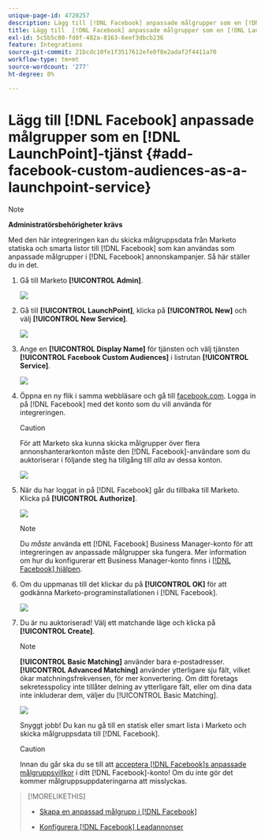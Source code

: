 ```yaml
---
unique-page-id: 4720257
description: Lägg till [!DNL Facebook] anpassade målgrupper som en [!DNL LaunchPoint] tjänst - Marketo Docs - produktdokumentation
title: Lägg till  [!DNL Facebook] anpassade målgrupper som en [!DNL LaunchPoint] tjänst
exl-id: 5c5b5c80-fd0f-482a-8163-6eef3dbcb236
feature: Integrations
source-git-commit: 21bcdc10fe1f3517612efe0f8e2adaf2f4411a70
workflow-type: tm+mt
source-wordcount: '277'
ht-degree: 0%

---
```


# Lägg till [!DNL Facebook] anpassade målgrupper som en [!DNL LaunchPoint]-tjänst {#add-facebook-custom-audiences-as-a-launchpoint-service}

>[!NOTE]
>
>**Administratörsbehörigheter krävs**

Med den här integreringen kan du skicka målgruppsdata från Marketo statiska och smarta listor till [!DNL Facebook] som kan användas som anpassade målgrupper i [!DNL Facebook] annonskampanjer. Så här ställer du in det.

1. Gå till Marketo **[!UICONTROL Admin]**.

   ![](assets/image2016-11-29-10-3a50-3a29.png)

1. Gå till **[!UICONTROL LaunchPoint]**, klicka på **[!UICONTROL New]** och välj **[!UICONTROL New Service]**.

   ![](assets/image2016-11-29-10-3a51-3a11.png)

1. Ange en **[!UICONTROL Display Name]** för tjänsten och välj tjänsten **[!UICONTROL Facebook Custom Audiences]** i listrutan **[!UICONTROL Service]**.

   ![](assets/image2016-11-29-12-3a51-3a8.png)

1. Öppna en ny flik i samma webbläsare och gå till [facebook.com](https://www.facebook.com/). Logga in på [!DNL Facebook] med det konto som du vill använda för integreringen.

   >[!CAUTION]
   >
   >För att Marketo ska kunna skicka målgrupper över flera annonshanterarkonton måste den [!DNL Facebook]-användare som du auktoriserar i följande steg ha tillgång till *alla* av dessa konton.

   ![](assets/image2016-11-29-10-3a52-3a29.png)

1. När du har loggat in på [!DNL Facebook] går du tillbaka till Marketo. Klicka på **[!UICONTROL Authorize]**.

   ![](assets/fb-custom-authorize-hand.png)

   >[!NOTE]
   >
   >Du *måste* använda ett [!DNL Facebook] Business Manager-konto för att integreringen av anpassade målgrupper ska fungera. Mer information om hur du konfigurerar ett Business Manager-konto finns i [[!DNL Facebook] hjälpen](https://www.facebook.com/business/help/1710077379203657).

1. Om du uppmanas till det klickar du på **[!UICONTROL OK]** för att godkänna Marketo-programinstallationen i [!DNL Facebook].

   ![](assets/image2016-11-29-10-3a56-3a3.png)

1. Du är nu auktoriserad! Välj ett matchande läge och klicka på **[!UICONTROL Create]**.

   >[!NOTE]
   >
   >**[!UICONTROL Basic Matching]** använder bara e-postadresser. **[!UICONTROL Advanced Matching]** använder ytterligare sju fält, vilket ökar matchningsfrekvensen, för mer konvertering. Om ditt företags sekretesspolicy inte tillåter delning av ytterligare fält, eller om dina data inte inkluderar dem, väljer du [!UICONTROL Basic Matching].

   ![](assets/fb-custom-adv-matching-hands.png)

   Snyggt jobb! Du kan nu gå till en statisk eller smart lista i Marketo och skicka målgruppsdata till [!DNL Facebook].

   >[!CAUTION]
   >
   >Innan du går ska du se till att [acceptera  [!DNL Facebook]s anpassade målgruppsvillkor](https://www.facebook.com/ads/manage/customaudiences/tos.php) i ditt [!DNL Facebook]-konto! Om du inte gör det kommer målgruppsuppdateringarna att misslyckas.

>[!MORELIKETHIS]
>
>* [Skapa en anpassad målgrupp i [!DNL Facebook]](/help/marketo/product-docs/demand-generation/facebook/create-a-custom-audience-in-facebook.md)
>
>* [Konfigurera [!DNL Facebook] Leadannonser](/help/marketo/product-docs/demand-generation/facebook/set-up-facebook-lead-ads.md)

